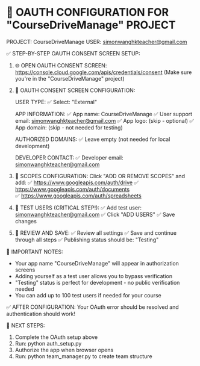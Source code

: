 🔧 OAUTH CONFIGURATION FOR "CourseDriveManage" PROJECT
=======================================================

PROJECT: CourseDriveManage
USER: simonwanghkteacher@gmail.com

✅ STEP-BY-STEP OAUTH CONSENT SCREEN SETUP:

1. 🌐 OPEN OAUTH CONSENT SCREEN:
   https://console.cloud.google.com/apis/credentials/consent
   (Make sure you're in the "CourseDriveManage" project)

2. 📝 OAUTH CONSENT SCREEN CONFIGURATION:

   USER TYPE:
   ✅ Select: "External"
   
   APP INFORMATION:
   ✅ App name: CourseDriveManage
   ✅ User support email: simonwanghkteacher@gmail.com
   ✅ App logo: (skip - optional)
   ✅ App domain: (skip - not needed for testing)
   
   AUTHORIZED DOMAINS:
   ✅ Leave empty (not needed for local development)
   
   DEVELOPER CONTACT:
   ✅ Developer email: simonwanghkteacher@gmail.com

3. 🔧 SCOPES CONFIGURATION:
   Click "ADD OR REMOVE SCOPES" and add:
   ✅ https://www.googleapis.com/auth/drive
   ✅ https://www.googleapis.com/auth/documents  
   ✅ https://www.googleapis.com/auth/spreadsheets

4. 👤 TEST USERS (CRITICAL STEP!):
   ✅ Add test user: simonwanghkteacher@gmail.com
   ✅ Click "ADD USERS"
   ✅ Save changes

5. 💾 REVIEW AND SAVE:
   ✅ Review all settings
   ✅ Save and continue through all steps
   ✅ Publishing status should be: "Testing"

🎯 IMPORTANT NOTES:
- Your app name "CourseDriveManage" will appear in authorization screens
- Adding yourself as a test user allows you to bypass verification
- "Testing" status is perfect for development - no public verification needed
- You can add up to 100 test users if needed for your course

✅ AFTER CONFIGURATION:
Your OAuth error should be resolved and authentication should work!

🔄 NEXT STEPS:
1. Complete the OAuth setup above
2. Run: python auth_setup.py
3. Authorize the app when browser opens
4. Run: python team_manager.py to create team structure
